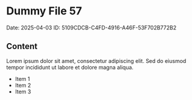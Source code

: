 # Dummy File 57

Date: 2025-04-03
ID: 5109CDCB-C4FD-4916-A46F-53F702B772B2

## Content

Lorem ipsum dolor sit amet, consectetur adipiscing elit.
Sed do eiusmod tempor incididunt ut labore et dolore magna aliqua.

* Item 1
* Item 2
* Item 3
